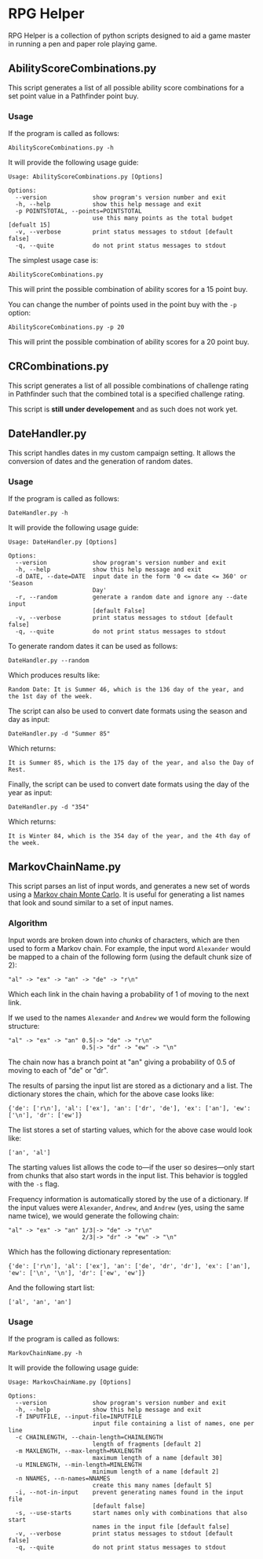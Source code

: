 # RPG Helper


RPG Helper is a collection of python scripts designed to aid a game master in
running a pen and paper role playing game.

## AbilityScoreCombinations.py

This script generates a list of all possible ability score combinations for a
set point value in a Pathfinder point buy.

### Usage

If the program is called as follows:

    AbilityScoreCombinations.py -h

It will provide the following usage guide:

    Usage: AbilityScoreCombinations.py [Options]

    Options:
      --version             show program's version number and exit
      -h, --help            show this help message and exit
      -p POINTSTOTAL, --points=POINTSTOTAL
                            use this many points as the total budget [defualt 15]
      -v, --verbose         print status messages to stdout [default false]
      -q, --quite           do not print status messages to stdout


The simplest usage case is:

    AbilityScoreCombinations.py

This will print the possible combination of ability scores for a 15 point buy.

You can change the number of points used in the point buy with the `-p` option:

    AbilityScoreCombinations.py -p 20

This will print the possible combination of ability scores for a 20 point buy.

## CRCombinations.py

This script generates a list of all possible combinations of challenge rating
in Pathfinder such that the combined total is a specified challenge rating.

This script is **still under developement** and as such does not work yet.

## DateHandler.py

This script handles dates in my custom campaign setting. It allows the
conversion of dates and the generation of random dates.

### Usage

If the program is called as follows:

    DateHandler.py -h

It will provide the following usage guide:

    Usage: DateHandler.py [Options]

    Options:
      --version             show program's version number and exit
      -h, --help            show this help message and exit
      -d DATE, --date=DATE  input date in the form '0 <= date <= 360' or 'Season
                            Day'
      -r, --random          generate a random date and ignore any --date input
                            [default False]
      -v, --verbose         print status messages to stdout [default false]
      -q, --quite           do not print status messages to stdout

To generate random dates it can be used as follows:

    DateHandler.py --random

Which produces results like:

    Random Date: It is Summer 46, which is the 136 day of the year, and the 1st day of the week.

The script can also be used to convert date formats using the season and day as
input:

    DateHandler.py -d "Summer 85"

Which returns:

    It is Summer 85, which is the 175 day of the year, and also the Day of Rest.

Finally, the script can be used to convert date formats using the day of the year as input:

    DateHandler.py -d "354"

Which returns:

    It is Winter 84, which is the 354 day of the year, and the 4th day of the week.

## MarkovChainName.py

This script parses an list of input words, and generates a new set of words
using a [Markov chain Monte Carlo](https://en.wikipedia.org/wiki/Markov_chain_Monte_Carlo).
It is useful for generating a list names that look and sound similar to a set
of input names.

### Algorithm

Input words are broken down into *chunks* of characters, which are then used to
form a Markov chain. For example, the input word `Alexander` would be mapped to
a chain of the following form (using the default chunk size of 2):

    "al" -> "ex" -> "an" -> "de" -> "r\n"

Which each link in the chain having a probability of 1 of moving to the next
link.

If we used to the names `Alexander` and `Andrew` we would form the following
structure:

    "al" -> "ex" -> "an" 0.5|-> "de" -> "r\n"
                         0.5|-> "dr" -> "ew" -> "\n"

The chain now has a branch point at "an" giving a probability of 0.5 of moving
to each of "de" or "dr". 


The results of parsing the input list are stored as a dictionary and a list.
The dictionary stores the chain, which for the above case looks like:

    {'de': ['r\n'], 'al': ['ex'], 'an': ['dr', 'de'], 'ex': ['an'], 'ew': ['\n'], 'dr': ['ew']}

The list stores a set of starting values, which for the above case would look like:

    ['an', 'al']

The starting values list allows the code to—if the user so desires—only start
from chunks that also start words in the input list. This behavior is toggled
with the `-s` flag.

Frequency information is automatically stored by the use of a dictionary. If the input values were 
`Alexander`, `Andrew`, and `Andrew` (yes, using the same name twice), we would
generate the following chain:

    "al" -> "ex" -> "an" 1/3|-> "de" -> "r\n"
                         2/3|-> "dr" -> "ew" -> "\n"

Which has the following dictionary representation:

    {'de': ['r\n'], 'al': ['ex'], 'an': ['de', 'dr', 'dr'], 'ex': ['an'], 'ew': ['\n', '\n'], 'dr': ['ew', 'ew']}

And the following start list:

    ['al', 'an', 'an']


### Usage

If the program is called as follows:

    MarkovChainName.py -h

It will provide the following usage guide:

    Usage: MarkovChainName.py [Options]

    Options:
      --version             show program's version number and exit
      -h, --help            show this help message and exit
      -f INPUTFILE, --input-file=INPUTFILE
                            input file containing a list of names, one per line
      -c CHAINLENGTH, --chain-length=CHAINLENGTH
                            length of fragments [default 2]
      -m MAXLENGTH, --max-length=MAXLENGTH
                            maximum length of a name [default 30]
      -u MINLENGTH, --min-length=MINLENGTH
                            minimum length of a name [default 2]
      -n NNAMES, --n-names=NNAMES
                            create this many names [default 5]
      -i, --not-in-input    prevent generating names found in the input file
                            [default false]
      -s, --use-starts      start names only with combinations that also start
                            names in the input file [default false]
      -v, --verbose         print status messages to stdout [default false]
      -q, --quite           do not print status messages to stdout

